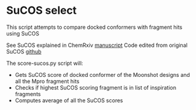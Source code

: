 # SuCOS select

This script attempts to compare docked conformers with fragment hits using SuCOS

See SuCOS explained in ChemRxiv [manuscript](https://chemrxiv.org/articles/SuCOS_is_Better_than_RMSD_for_Evaluating_Fragment_Elaboration_and_Docking_Poses/8100203) 
Code edited from original SuCOS [github](https://github.com/susanhleung/SuCOS)

The score-sucos.py script will: 

- Gets SuCOS score of docked conformer of the Moonshot designs and all the Mpro fragment hits
- Checks if highest SuCOS scoring fragment is in list of inspiration fragments 
- Computes average of all the SuCOS scores
 
